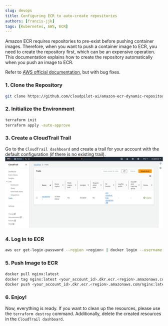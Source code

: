 ```yaml
---
slug: devops
title: Configuring ECR to auto-create repositories
authors: [francis-jjk]
tags: [Kubernetes, AWS, ECR]
---
```


Amazon ECR requires repositories to pre-exist before pushing container images. Therefore, when you want to push a container image to ECR, you need to create the repository first, which can be an expensive operation. This documentation explains how to create the repository automatically when you push an image to ECR.

Refer to [AWS official documentation](https://aws.amazon.com/blogs/containers/dynamically-create-repositories-upon-image-push-to-amazon-ecr/), but with bug fixes.

### 1. Clone the Repository

```sh
git clone https://github.com/cloudpilot-ai/amazon-ecr-dynamic-repository-creation.git
```

### 2. Initialize the Environment

```sh
terraform init
terraform apply -auto-approve
```

### 3. Create a CloudTrail Trail

Go to the `CloudTrail dashboard` and create a trail for your account with the default configuration (if there is no existing trail).
![aws-trail](./img/aws_trail.png)

### 4. Log In to ECR

```sh
aws ecr get-login-password --region <region> | docker login --username AWS --password-stdin <your_account_id>.dkr.ecr.<region>.amazonaws.com
```

### 5. Push Image to ECR

```sh
docker pull nginx:latest
docker tag nginx:latest <your_account_id>.dkr.ecr.<region>.amazonaws.com/nginx:latest
docker push <your_account_id>.dkr.ecr.<region>.amazonaws.com/nginx:latest
```

### 6. Enjoy!

Now, everything is ready. If you want to clean up the resources, please use the `terraform destroy` command. Additionally, delete the created resources in the `CloudTrail dashboard`.
